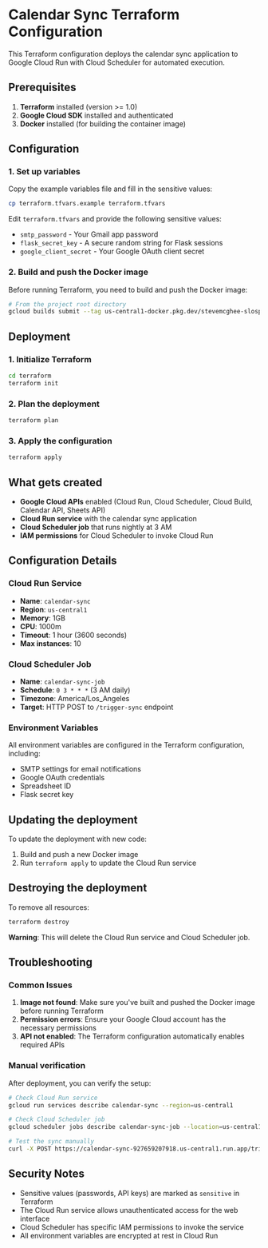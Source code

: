 # Calendar Sync Terraform Configuration

This Terraform configuration deploys the calendar sync application to Google Cloud Run with Cloud Scheduler for automated execution.

## Prerequisites

1. **Terraform** installed (version >= 1.0)
2. **Google Cloud SDK** installed and authenticated
3. **Docker** installed (for building the container image)

## Configuration

### 1. Set up variables

Copy the example variables file and fill in the sensitive values:

```bash
cp terraform.tfvars.example terraform.tfvars
```

Edit `terraform.tfvars` and provide the following sensitive values:
- `smtp_password` - Your Gmail app password
- `flask_secret_key` - A secure random string for Flask sessions
- `google_client_secret` - Your Google OAuth client secret

### 2. Build and push the Docker image

Before running Terraform, you need to build and push the Docker image:

```bash
# From the project root directory
gcloud builds submit --tag us-central1-docker.pkg.dev/stevemcghee-slosports/cloud-run-source-deploy/calendar-sync
```

## Deployment

### 1. Initialize Terraform

```bash
cd terraform
terraform init
```

### 2. Plan the deployment

```bash
terraform plan
```

### 3. Apply the configuration

```bash
terraform apply
```

## What gets created

- **Google Cloud APIs** enabled (Cloud Run, Cloud Scheduler, Cloud Build, Calendar API, Sheets API)
- **Cloud Run service** with the calendar sync application
- **Cloud Scheduler job** that runs nightly at 3 AM
- **IAM permissions** for Cloud Scheduler to invoke Cloud Run

## Configuration Details

### Cloud Run Service
- **Name**: `calendar-sync`
- **Region**: `us-central1`
- **Memory**: 1GB
- **CPU**: 1000m
- **Timeout**: 1 hour (3600 seconds)
- **Max instances**: 10

### Cloud Scheduler Job
- **Name**: `calendar-sync-job`
- **Schedule**: `0 3 * * *` (3 AM daily)
- **Timezone**: America/Los_Angeles
- **Target**: HTTP POST to `/trigger-sync` endpoint

### Environment Variables
All environment variables are configured in the Terraform configuration, including:
- SMTP settings for email notifications
- Google OAuth credentials
- Spreadsheet ID
- Flask secret key

## Updating the deployment

To update the deployment with new code:

1. Build and push a new Docker image
2. Run `terraform apply` to update the Cloud Run service

## Destroying the deployment

To remove all resources:

```bash
terraform destroy
```

**Warning**: This will delete the Cloud Run service and Cloud Scheduler job.

## Troubleshooting

### Common Issues

1. **Image not found**: Make sure you've built and pushed the Docker image before running Terraform
2. **Permission errors**: Ensure your Google Cloud account has the necessary permissions
3. **API not enabled**: The Terraform configuration automatically enables required APIs

### Manual verification

After deployment, you can verify the setup:

```bash
# Check Cloud Run service
gcloud run services describe calendar-sync --region=us-central1

# Check Cloud Scheduler job
gcloud scheduler jobs describe calendar-sync-job --location=us-central1

# Test the sync manually
curl -X POST https://calendar-sync-927659207918.us-central1.run.app/trigger-sync
```

## Security Notes

- Sensitive values (passwords, API keys) are marked as `sensitive` in Terraform
- The Cloud Run service allows unauthenticated access for the web interface
- Cloud Scheduler has specific IAM permissions to invoke the service
- All environment variables are encrypted at rest in Cloud Run 